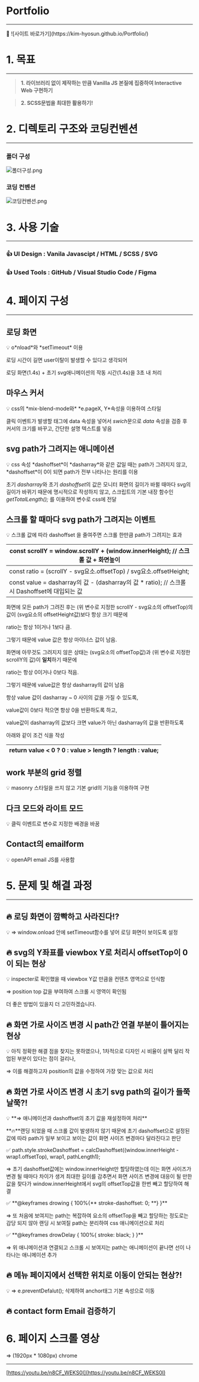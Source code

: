 # Portfolio

---

<aside>
🥰 ![사이트 바로가기](https://kim-hyosun.github.io/Portfolio/)

</aside>

# 1. 목표

---

> **1. 라이브러리 없이 제작하는 만큼 Vanilla JS 본질에 집중하여 Interactive Web 구현하기**

> **2. SCSS문법을 최대한 활용하기!**

# 2. 디렉토리 구조와 코딩컨벤션

---

### 폴더 구성

![폴더구성.png](./common/images/%ED%8F%B4%EB%8D%94%EA%B5%AC%EC%84%B1.png)

### 코딩 컨벤션

![코딩컨벤션.png](./common/images/%EC%BD%94%EB%94%A9%EC%BB%A8%EB%B2%A4%EC%85%98.png)

# 3. 사용 기술

---

### 👍 UI Design **:** Vanila Javascipt / HTML / SCSS / SVG

### 👍 U**sed Tools :** GitHub / Visual Studio Code / Figma

# 4. 페이지 구성

---

## **로딩 화면**

<aside>
💡 o*nload*와 *setTimeout* 이용

로딩 시간이 길면 user이탈이 발생할 수 있다고 생각되어

로딩 화면(1.4s) + 초기 svg애니메이션의 작동 시간(1.4s)을 3초 내 처리

</aside>

## 마우스 커서

<aside>
💡 css의  *mix-blend-mode와*  *e.pageX, Y*속성을 이용하여 스타일

클릭 이벤트가 발생할 태그에 data 속성을 넣어서 *swich*문으로 _data_ 속성을 검증 후 커서의 크기를 바꾸고, 간단한 설명 텍스트를 넣음

</aside>

## **svg path가 그려지는 애니메이션**

<aside>
💡 css 속성 *dashoffset*이 *dasharray*와 같은 값일 때는 path가 그려지지 않고, *dashoffset*이 0이 되면 path가 전부 나타나는 원리를 이용

초기 *dasharray*와 초기 *dashoffset*의 값은 모니터 화면의 길이가 바뀔 때마다 svg의 길이가 바뀌기 때문에 명시적으로 작성하지 않고, 스크립트의 기본 내장 함수인 _getTotalLength();_ 를 이용하여 변수로 css에 전달

</aside>

## **스크롤 할 때마다 svg path가 그려지는 이벤트**

<aside>
💡 스크롤 값에 따라 dashoffset 을 줄여주면 스크롤 한만큼 path가 그려지는 효과

| const scrollY = window.scrollY + (window.innerHeight); // 스크롤 값 + 화면높이                  |
| ----------------------------------------------------------------------------------------------- |
| const ratio = (scrollY - svg요소.offsetTop) / svg요소.offsetHeight;                             |
| const value = dasharray의 값 - (dasharray의 값 \* ratio); // 스크롤 시 Dashoffset에 대입되는 값 |

화면에 모든 path가 그려진 후는 (위 변수로 지정한 scrollY - svg요소의 offsetTop)의 값이 (svg요소의 offsetHeight값)보다 항상 크기 때문에

ratio는 항상 1이거나 1보다 큼.

그렇기 때문에 value 값은 항상 마이너스 값이 남음.

화면에 아무것도 그려지지 않은 상태는 (svg요소의 offsetTop값)과 (위 변수로 지정한 scrollY의 값)이 **일치**하기 때문에

ratio는 항상 0이거나 0보다 적음.

그렇기 때문에 value값은 항상 dasharray의 값이 남음

항상 value 값이 dasharray ~ 0 사이의 값을 가질 수 있도록,

value값이 0보다 적으면 항상 0을 반환하도록 하고,

value값이 dasharray의 값보다 크면 value가 아닌 dasharray의 값을 반환하도록

아래와 같이 조건 식을 작성

| return value < 0 ? 0 : value > length ? length : value; |
| ------------------------------------------------------- |

</aside>

## **work 부분의 grid 정렬**

<aside>
💡 masonry 스타일을 쓰지 않고 기본 grid의 기능을 이용하여 구현

</aside>

## **다크 모드와 라이트 모드**

<aside>
💡 클릭 이벤트로 변수로 지정한 배경을 바꿈

</aside>

## **Contact의 emailform**

<aside>
💡 openAPI email JS를 사용함

</aside>

# 5. 문제 및 해결 과정

---

## 🔥 로딩 화면이 깜빡하고 사라진다!?

<aside>
💡 ⇒ window.onload 안에 setTimeout함수를 넣어 로딩 화면이 보이도록 설정

</aside>

## 🔥 svg의 Y좌표를 viewbox Y로 처리시 offsetTop이 0이 되는 현상

<aside>
💡 inspecter로 확인했을 때 viewbox Y값 만큼을 컨텐츠 영역으로 인식함

⇒ position top 값을 부여하여 스크롤 시 영역이 확인됨

더 좋은 방법이 있을지 더 고민하겠습니다.

</aside>

## 🔥 화면 가로 사이즈 변경 시 path간 연결 부분이 틀어지는 현상

<aside>
💡 아직 정확한 해결 점을 찾지는 못하였으나, 1차적으로 디자인 시 비율이 살짝 달리 작업된 부분이 있다는 점이 걸리나,

⇒ 이를 해결하고자 position의 값을 수정하여 가장 맞는 값으로 처리

</aside>

## 🔥 화면 가로 사이즈 변경 시 초기 svg path의 길이가 들쭉날쭉?!

<aside>
💡 **⇒ 애니메이션과 dashoffset의 초기 값을 재설정하여 처리**

**🔥**랜딩 되었을 때 스크롤 값이 발생하지 않기 때문에 초기 dashoffset으로 설정된 값에 따라 path가 일부 보이고 보이는 값이 화면 사이즈 변경마다 달라진다고 판단

<aside>
✅ path.style.strokeDashoffset = calcDashoffset((window.innerHeight - wrap1.offsetTop), wrap1, pathLength1);

</aside>

⇒ 초기 dashoffset값에는 window.innerHeight만 할당하였는데 이는 화면 사이즈가 변경 될 때마다 차이가 생겨 최대한 길이를 감추면서 화면 사이즈 변경에 대응이 될 만한 값을 찾다가 window.innerHeight에서 svg의 offsetTop값을 한번 빼고 할당하여 해결

<aside>
✅ **@keyframes drowing { 100%{** stroke-dashoffset: 0;  **}  }**

</aside>

⇒ 또 처음에 보여지는 path는 복잡하여 요소의 offsetTop을 빼고 할당하는 정도로는 감당 되지 않아 랜딩 시 보여질 path는 분리하여 css 애니메이션으로 처리

<aside>
✅ **@keyframes drowDelay { 100%{  stroke: black;  }  }**

</aside>

⇒ 위 애니메이션과 연결되고 스크롤 시 보여지는 path는 애니메이션이 끝나면 선이 나타나는 애니메이션 추가

</aside>

## 🔥 메뉴 페이지에서 선택한 위치로 이동이 안되는 현상?!

<aside>
💡  ⇒ e.preventDefalut(); 삭제하여 anchor태그 기본 속성으로 이동

</aside>

## 🔥 contact form Email 검증하기

# 6. 페이지 스크롤 영상

⇒ (1920px \* 1080px) chrome

---

[https://youtu.be/n8CF_WEKS0I](https://youtu.be/n8CF_WEKS0I)
